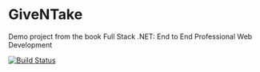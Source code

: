 # GiveNTake
Demo project from the book Full Stack .NET: End to End Professional Web Development

[![Build Status](https://dev.azure.com/endtoendweb/GiveNTakeAPI/_apis/build/status/GiveNTakeAPI-ASP.NET%20Core-CI)](https://dev.azure.com/endtoendweb/GiveNTakeAPI/_build/latest?definitionId=2)
